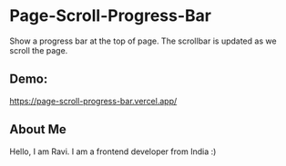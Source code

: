 # Page-Scroll-Progress-Bar
Show a progress bar at the top of page. The scrollbar is updated as we scroll the page.


## Demo:
https://page-scroll-progress-bar.vercel.app/


## About Me
Hello, I am Ravi.
I am a frontend developer from India :)